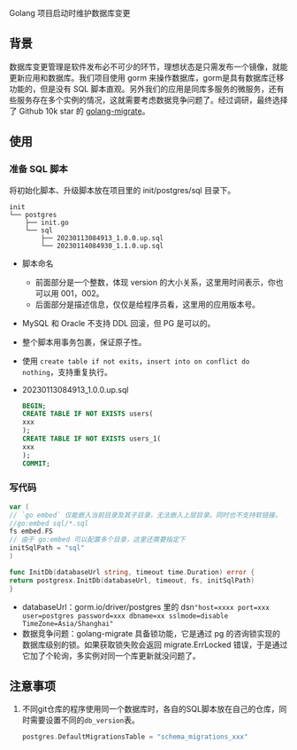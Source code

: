 Golang 项目启动时维护数据库变更

## 背景

数据库变更管理是软件发布必不可少的环节，理想状态是只需发布一个镜像，就能更新应用和数据库。我们项目使用 gorm
来操作数据库，gorm是具有数据库迁移功能的，但是没有 SQL 脚本直观。另外我们的应用是同库多服务的微服务，还有些服务存在多个实例的情况，这就需要考虑数据竞争问题了。经过调研，最终选择了
Github 10k star 的 [golang-migrate](https://github.com/golang-migrate)。

## 使用

### 准备 SQL 脚本

将初始化脚本、升级脚本放在项目里的 init/postgres/sql 目录下。

```
init
└── postgres
    ├── init.go
    └── sql
        ├── 20230113084913_1.0.0.up.sql
        └── 20230114084930_1.1.0.up.sql
```

+ 脚本命名
    + 前面部分是一个整数，体现 version 的大小关系，这里用时间表示，你也可以用 001，002。
    + 后面部分是描述信息，仅仅是给程序员看，这里用的应用版本号。

+ MySQL 和 Oracle 不支持 DDL 回滚，但 PG 是可以的。

+ 整个脚本用事务包裹，保证原子性。

+ 使用 `create table if not exits`，`insert into on conflict do nothing`，支持重复执行。

+ 20230113084913_1.0.0.up.sql
    ```sql
    BEGIN;
    CREATE TABLE IF NOT EXISTS users(
    xxx
    );
    CREATE TABLE IF NOT EXISTS users_1(
    xxx
    );
    COMMIT;
    ```

### 写代码

```go
var (
// `go embed` 仅能嵌入当前目录及其子目录，无法嵌入上层目录。同时也不支持软链接。
//go:embed sql/*.sql
fs embed.FS
// 由于 go:embed 可以配置多个目录，这里还需要指定下
initSqlPath = "sql"
)

func InitDb(databaseUrl string, timeout time.Duration) error {
return postgresx.InitDb(databaseUrl, timeout, fs, initSqlPath)
}
```

+ databaseUrl：gorm.io/driver/postgres 里的 dsn`"host=xxxx port=xxx user=postgres password=xxx dbname=xx sslmode=disable
  TimeZone=Asia/Shanghai"`
+ 数据竞争问题：golang-migrate 具备锁功能，它是通过 pg
  的咨询锁实现的数据库级别的锁。如果获取锁失败会返回 migrate.ErrLocked 错误，于是通过它加了个轮询，多实例对同一个库更新就没问题了。

## 注意事项

1. 不同git仓库的程序使用同一个数据库时，各自的SQL脚本放在自己的仓库，同时需要设置不同的`db_version`表。
    ```go
    postgres.DefaultMigrationsTable = "schema_migrations_xxx"
    ```
